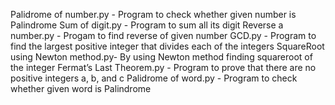  Palidrome of number.py - Program to check whether given number is Palindrome
 Sum of digit.py - Program to sum all its digit
 Reverse a number.py - Progam to find reverse of given number
 GCD.py - Program to find the largest positive integer that divides each of the integers
 SquareRoot using Newton method.py- By using Newton method finding squareroot of the integer
 Fermat’s Last Theorem.py - Program to prove that there are no positive integers a, b, and c
 Palidrome of word.py - Program to check whether given word is Palindrome
